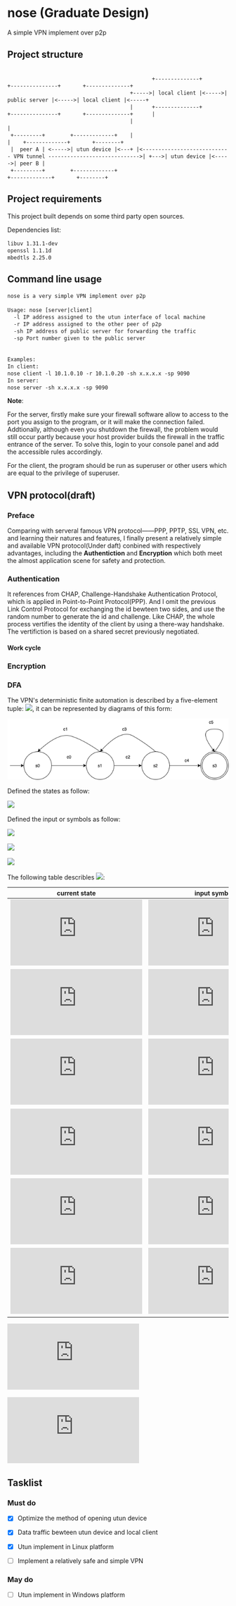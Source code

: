 # nose (Graduate Design)
A simple VPN implement over p2p



## Project structure

```

                                              +--------------+       +---------------+       +--------------+
                                       +----->| local client |<----->| public server |<----->| local client |<-----+
                                       |      +--------------+       +---------------+       +--------------+      |
                                       |                                                                           |
 +---------+        +-------------+    |                                                                           |    +-------------+       +--------+
 |  peer A | <----->| utun device |<---+ |<---------------------------- VPN tunnel ----------------------------->| +--->| utun device |<----->| peer B |
 +---------+        +-------------+                                                                                     +-------------+       +--------+
```

## Project requirements
This project built depends on some third party open sources.

Dependencies list:
```
libuv 1.31.1-dev
openssl 1.1.1d
mbedtls 2.25.0
```

## Command line usage

```
nose is a very simple VPN implement over p2p

Usage: nose [server|client] 
  -l IP address assigned to the utun interface of local machine
  -r IP address assigned to the other peer of p2p
  -sh IP address of public server for forwarding the traffic
  -sp Port number given to the public server


Examples:
In client:
nose client -l 10.1.0.10 -r 10.1.0.20 -sh x.x.x.x -sp 9090
In server:
nose server -sh x.x.x.x -sp 9090

```
**Note**:

For the server, firstly make sure your firewall software allow to access to the port you assign to the program, or it will make the connection failed. Addtionally, although even you shutdown the firewall, the problem would still occur partly because your host provider builds the firewall in the traffic entrance of the server. To solve this, login to your console panel and add the accessible rules accordingly. 

For the client, the program should be run as superuser or other users which are equal to the privilege of superuser. 

## VPN protocol(draft)
###  Preface
Comparing with serveral famous VPN protocol——PPP, PPTP, SSL VPN, etc. and learning their natures and features, I finally present a relatively simple and available VPN protocol(Under daft) conbined with respectively advantages, including the **Authentiction** and **Encryption** which both meet the almost application scene for safety and protection.

### Authentication
It references from CHAP, Challenge-Handshake Authentication Protocol, which is applied in Point-to-Point Protocol(PPP). And I omit the previous Link Control Protocol for exchanging the id bewteen two sides, and use the random number to generate the id and challenge. Like CHAP, the whole process vertifies the identity of the client by using a there-way handshake. The vertifiction is based on a shared secret previously negotiated.

#### Work cycle

### Encryption 
### DFA
The VPN's deterministic finite automation is described by a five-element tuple: ![](https://latex.codecogs.com/gif.latex?\(Q,%20\sum,%20%20\delta,%20q_0,%20F\)), it can be represented by diagrams of this form:

![vpn_dfa.png](./imgs/vpn_dfa.png)


Defined the states as follow:

![](https://latex.codecogs.com/gif.latex?s_0=Start,%20s_1=Authentication,%20s_2=Key\\%20exchange,%20s_3=Running)


Defined the input or symbols as follow:

![](https://latex.codecogs.com/gif.latex?c_0=Start\\%20authenicating,%20c_1=Authentication\\%20failed\\%20or\\%20timeout,%20c_2=Start\\%20key\\%20exchange,%20c_3=Key\\%20exchange\\%20failed\\%20or\\%20timeout,%20c_4=Key\\%20exchange\\%20success,%20c_5=Send\\%20the\\%20payload)

![](https://latex.codecogs.com/gif.latex?Q=\{%20s_0,%20s_1,%20s_2,%20s_3\}) 

![](https://latex.codecogs.com/gif.latex?\sum%20=%20\{c_0,%20c_1,%20c_2,%20c_3,%20c_4,%20c_5\})

The following table describles ![](https://latex.codecogs.com/gif.latex?\delta):

  | current state | input symbol | new state|
  | ---- | ------- |  ----- | 
  | ![](https://latex.codecogs.com/gif.latex?s_0) | ![](https://latex.codecogs.com/gif.latex?c_0) |  ![](https://latex.codecogs.com/gif.latex?s_1) |
  | ![](https://latex.codecogs.com/gif.latex?s_1) | ![](https://latex.codecogs.com/gif.latex?c_1) | ![](https://latex.codecogs.com/gif.latex?s_0)|
  | ![](https://latex.codecogs.com/gif.latex?s_1) | ![](https://latex.codecogs.com/gif.latex?c_2) | ![](https://latex.codecogs.com/gif.latex?s_2)|
  | ![](https://latex.codecogs.com/gif.latex?s_2)  | ![](https://latex.codecogs.com/gif.latex?c_3) | ![](https://latex.codecogs.com/gif.latex?s_1) |
  | ![](https://latex.codecogs.com/gif.latex?s_2)  | ![](https://latex.codecogs.com/gif.latex?c_4)|  ![](https://latex.codecogs.com/gif.latex?s_3)|
  | ![](https://latex.codecogs.com/gif.latex?s_3)  | ![](https://latex.codecogs.com/gif.latex?c_5) | ![](https://latex.codecogs.com/gif.latex?s_3)|

![](https://latex.codecogs.com/gif.latex?q_0=s_0)

![](https://latex.codecogs.com/gif.latex?F=s_0)


## Tasklist

### Must do
- [x] Optimize the method of opening utun device   

- [x] Data traffic bewteen utun device and local client
- [x] Utun implement in Linux platform
- [ ] Implement a relatively safe and simple VPN

### May do

- [ ] Utun implement in Windows platform